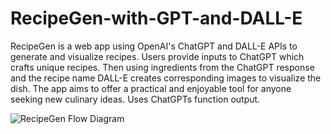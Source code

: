 # RecipeGen-with-GPT-and-DALL-E
RecipeGen is a web app using OpenAI's ChatGPT and DALL-E APIs to generate and visualize recipes. Users provide inputs to ChatGPT which crafts unique recipes. Then using ingredients from the ChatGPT response and the recipe name DALL-E creates corresponding images to visualize the dish. The app aims to offer a practical and enjoyable tool for anyone seeking new culinary ideas. Uses ChatGPTs function output.

![RecipeGen Flow Diagram](https://github.com/JerryMcDonald/RecipeGen-with-GPT-and-DALL-E/assets/35512632/163c606e-91ec-42c5-9c7f-bd2d612e3172)
